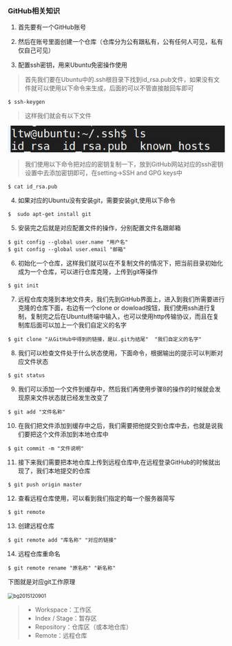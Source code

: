

### GitHub相关知识

1. 首先要有一个GitHub账号

2. 然后在账号里面创建一个仓库（仓库分为公有跟私有，公有任何人可见，私有仅自己可见）

3. 配置ssh密钥，用来Ubuntu免密操作使用

> 首先我们要在Ubuntu中的.ssh根目录下找到id_rsa.pub文件，如果没有文件就可以使用以下命令来生成，后面的可以不管直接敲回车即可

``` shell
$ ssh-keygen
```

> 这样我们就会有以下文件

![image](https://github.com/hello-sources/Relative_Things/blob/master/img/Linux_OS_img/GitHub%E9%85%8D%E7%BD%AE.png?raw=true)

> 我们使用以下命令把对应的密钥复制一下，放到GitHub网站对应的ssh密钥设置中去添加密钥即可，在setting->SSH and GPG keys中

``` shell
$ cat id_rsa.pub
```

4. 如果对应的Ubuntu没有安装git，需要安装git,使用以下命令

``` shell
$  sudo apt-get install git
```

5. 安装完之后就是对应配置文件的操作，分别配置文件名跟邮箱

``` shell
$ git config --global user.name "用户名"
$ git config --global user.email "邮箱"
```

6. 初始化一个仓库，这样我们就可以在不复制文件的情况下，把当前目录初始化成为一个仓库，可以进行仓库克隆，上传到git等操作

``` shell 
$ git init
```

7. 远程仓库克隆到本地文件夹，我们先到GitHub界面上，进入到我们所需要进行克隆的仓库下面，右边有一个clone or dowload按钮，我们使用ssh进行复制，复制完之后在Ubuntu终端中输入，也可以使用http传输协议，而且在复制库后面可以加上一个我们自定义的名字

``` shell
$ git clone "从GitHub中得到的链接，是以.git为结尾"  "我们自定义的名字"
```

8. 我们可以检查文件处于什么状态使用，下面命令，根据输出的提示可以判断对应文件状态

``` shell
$ git status
```

9. 我们可以添加一个文件到缓存中，然后我们再使用步骤8的操作的时候就会发现原来文件状态就已经发生改变了

``` shell
$ git add "文件名称"
```

10. 在我们把文件添加到缓存中之后，我们需要把他提交到仓库中去，也就是说我们要把这个文件添加到本地仓库中

``` shell 
$ git commit -m "文件说明"
```

11. 接下来我们需要把本地仓库上传到远程仓库中,在远程登录GitHub的时候就出现了，我们本地提交的仓库

``` shell
$ git push origin master
```

12. 查看远程仓库使用，可以看到我们指定的每一个服务器简写

``` shell
$ git remote
```

13. 创建远程仓库

```  shell
$ git remote add "库名称" "对应的链接"
```

14. 远程仓库重命名

``` shell
$ git remote rename "原名称" "新名称"
```



下图就是对应git工作原理

<img src="C:\Users\32458\AppData\Roaming\Typora\typora-user-images\bg2015120901.png" alt="bg2015120901" style="zoom:80%;" />

>- Workspace：工作区
>- Index / Stage：暂存区
>- Repository：仓库区（或本地仓库）
>- Remote：远程仓库
